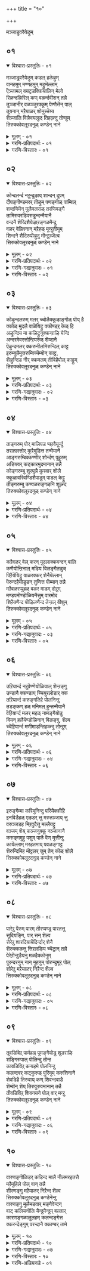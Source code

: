 +++
title = "१०"

+++

मञ्जाडुवरैयेऴुम्

## ०१

<details open><summary>विश्वास-प्रस्तुतिः - ०१</summary>

मञ्जाडुवरैयेऴुम् कडल् हळेऴुम्  
वानहमुम् मण्णहमुम् मट्रुमॆल्लाम्  
ऎञ्जामल् वयट्रडक्कियालिन् मेलो  
रिळन्दळिरिल् कण् वळर्न्दवीशन् तन्नै  
तुञ्जानीर् वळञ्जुरक्कूम् पॆण्णैत्तॆन् पाल्  
तूयनान् मऱैयाळर् शोमुच्चॆय्य  
शॆञ्जालि विळैवयलुळ् तिहऴ्न्दु तोण्ऱुम्  
तिरुक्कोवलूरदनुळ् कण्डेन् नाने
</details>

<details><summary>मूलम् - ०१</summary>

मञ्जाडुवरैयेऴुम् कडल् हळेऴुम्  
वानहमुम् मण्णहमुम् मट्रुमॆल्लाम्  
ऎञ्जामल् वयट्रडक्कियालिन् मेलो  
रिळन्दळिरिल् कण् वळर्न्दवीशन् तन्नै  
तुञ्जानीर् वळञ्जुरक्कूम् पॆण्णैत्तॆन् पाल्  
तूयनान् मऱैयाळर् शोमुच्चॆय्य  
शॆञ्जालि विळैवयलुळ् तिहऴ्न्दु तोण्ऱुम्  
तिरुक्कोवलूरदनुळ् कण्डेन् नाने
</details>

<details><summary>गरणि-प्रतिपदार्थः - ०१</summary>

मञ्जु=मोडगळु, आडु=सुळिदाडुवन्थ, वरै=पर्वतगळु, एऴुम्=एळन्नू कडल् हळ्=कडलुगळु, एऴुम्=एळन्नू, वान् उलहुम्=मेलण लोकगळॆल्लवन्नू, मण् उलहुम्=भूलोकवन्नू, मट्रुम् ऎल्लाम्=इतर उळिद ऎल्लवन्नू, ऎञ्जामल्=हाळागदन्तॆ, कॆट्टुहोगदन्तॆ, वयट्रु=हॊट्टॆयल्लि, अडक्कि=अडगिसिकॊण्डु, ओर्=साटियिल्लद, आलिन्=आलद, इळम्=ऎळॆय, तळिरिल् मेल्=चिगुरॆलॆय मेलॆ, कण् वळर्न्द=पवडिसिद\(निद्रिसिद\), ईशन् तन्नै=सर्वेश्वरन, तुञ्जा=ऎन्दिगू कॊरॆयागद, नीर्=नीरिन, वळम्=समृद्धियाद, शुरुक्कूम्-प्रवहिसुव, पॆण्णै=पॆण्णै नदिय,\(दक्षिण पिनाकिनि नदिय\) तॆन् पाल्=दक्षिणभागदल्लि, तूय=परिशुद्धराद, नाल् मऱै आळर्=नाल्कु वेदगळन्नू कलितवरु\(वैदिकरु\), शोमु शॆय्य=सोमयागादिगळन्नु माडलु, शॆम् शालि=कॆम्बत्तद, विळै=बॆळॆयुव, वयलुळ्=गद्दॆगळल्लि, तिहऴ्न्दु=प्रकाशिसि, तॊन्ऱुम्=काणुत्तिरुव, तिरुक्कोवलूर् अदनुळ्=तिरुक्कोवलूरिनल्लि, कण्डेन् नाने=नाने कण्डॆनु.
</details>

<details><summary>गरणि-विस्तारः - ०१</summary>

मोडगळु सुळिदाडुवन्थ पर्वतगळु एळन्नू, कडलुगळु एळन्नू, मेलण लोकगळॆल्लवन्नू, भूलोकवन्नू, उळिद ऎल्लवन्नू कॆट्टुहाळागदन्तॆ हॊट्टॆयल्लि अडगिसिकॊण्डु, साटियिल्लद आलद चिगुरॆलॆय मेलॆ पवडिसि निद्रिसिद सर्वेश्वरन, ऎन्दिगू कॊरॆयागद समृद्धियाद नीरिन प्रवाहवुळ्ळ पॆण्णै नदिय\(दक्षिण पिनाकिनि नदिय\)

तॆङ्कण भागदल्लि परिशुद्धवाद नाल्कु वेदगळन्नु कलितवरु सोमयागादिगळन्नु माडलु कॆम्बत्त बॆळॆयुव गद्दॆगळल्लि प्रकाशिसि काणुत्तिरुव तिरुक्कोवलूरिनल्लि नाने कण्डॆ.\(१\)

आऴ्वाररु हेळुत्तारॆ-तिरुक्कोवलूरु ऎम्बुदु दक्षिणभारतद प्रसिद्धवाद दिव्यक्षेत्र. इदु दक्षिण पिनाकिनि अथवा पॆण्णैनदिय तॆङ्कणदडदल्लि कॆम्बत्त हुलुसागि बॆळॆयुव विशालवाद गद्दॆगळ नडुवॆ बॆळगुत्तिदॆ. अल्लि, नाल्कु वेदगळन्नू साङ्गवागि कलित परिशुद्धस्वभावद वैदिकरु सोमयागादिगळन्नु मोकहितक्कागि नडसुत्तारॆ. नदियल्लि नीरु ऎन्दॆन्दिगू बत्तदॆ, कॊरॆयागदॆ, ऒन्दे समनागि, शुद्धवागि हरियुत्तिरुत्तदॆ.

ई तिरुक्कोवलूरु दिव्यक्षेत्रदल्लि भक्तरन्नु अनुग्रहिसुवुदक्कागि अर्चामूर्तियागिरुव सर्वेश्वरनु आपत्तिनल्लि ऒदगिबरुवन्थवनु, हिन्दॆ, महाप्रळय बन्दाग, अवनु एळुकुलपर्वतगळन्नू, एळु महासमुद्रगळन्नू, मेलण एळु लोकगळन्नू,भूलोकवन्नू, पाताळादि अधोलोकगळन्नू उळिद ऎल्लवन्नू ऒळगॊण्ड इडिय ब्रह्माण्डवन्ने तन्न हॊट्टॆयल्लि अडगिसिट्टुकॊण्डु, अवु यावुवू कॆडदन्तॆ,हाळागदन्तॆ नोडिकॊण्डवनु, अनन्तर अवने ऒन्दु अपूर्वविलक्षण शिशुवागि रूपगॊण्डु, साटियिल्लद आलद ऒन्दु चिगुरॆलॆय मेलॆ निर्लिप्तनागि पवडिसि बहुकाल निद्रिसिदवनु. इन्थ अद्भुतकारियूकरुणानिधियू आद ई सर्वेश्वरनन्नु इन्दु नन्न कण्णार इल्लि नाने कण्डुकॊण्डॆ\!
</details>

## ०२

<details open><summary>विश्वास-प्रस्तुतिः - ०२</summary>

कॊन्दलर्न्द नऱुन्दुऴाय् शान्दन् दूपम्  
दीपङ्गॊण्डमरर् तॊऴुम् पणङ्गॊळ् पाम्बिल्  
शन्दणिमॆन् मुलैमलराळ् तरणिमङ्गै  
तामिरुवरडिवरुडुन्दन्मैयानै  
वन्दनै शॆय्दिशैयेऴाऱङ्गळमैन्दु  
वळर् वेळ्विनान् मऱैहळ् मून्ऱुतीयुम्  
शिन्दनै शैदिरुपॊऴुदु मॊन्ऱुञ्जॆल्व  
त्तिरुकोवलूरदनुळ् कण्डेन् नाने
</details>

<details><summary>मूलम् - ०२</summary>

कॊन्दलर्न्द नऱुन्दुऴाय् शान्दन् दूपम्  
दीपङ्गॊण्डमरर् तॊऴुम् पणङ्गॊळ् पाम्बिल्  
शन्दणिमॆन् मुलैमलराळ् तरणिमङ्गै  
तामिरुवरडिवरुडुन्दन्मैयानै  
वन्दनै शॆय्दिशैयेऴाऱङ्गळमैन्दु  
वळर् वेळ्विनान् मऱैहळ् मून्ऱुतीयुम्  
शिन्दनै शैदिरुपॊऴुदु मॊन्ऱुञ्जॆल्व  
त्तिरुकोवलूरदनुळ् कण्डेन् नाने
</details>

<details><summary>गरणि-प्रतिपदार्थः - ०२</summary>

कॊन्दु=गॊञ्चलु गॊञ्चलागि, अलर्न्द=अरळिरुव, नऱु=सुवासनॆय, तुऴाय्=तुलसिय\(हारगळ\)न्नू, शान्दम्=गन्धवन्नू, दूपम्=धूपवन्नू, दीपम्=दीपवन्नू, कॊण्डु=तॆगॆदुकॊण्डु, अमरर्=देवतॆगळु, तॊऴुम्=पूजिसुव, पणम् कॊळ्=हॆडॆगळन्नुळ्ळ,

पाम्बिल्=शेषन मेलॆ=शन्दु=सुगन्धवन्नु, अणि=पूसिरुव, मॆल् मुलै=मृदुवाद मॊलॆगळुळ्ळ, मलराळ्=श्रीदेवियू, तरणिमङ्गै=भूदेवियू, ताम् इरुवर्=अवरिब्बरू, अडिवरुडुम्=पादसेवॆ माडुव, तन्मैयानै= हिरिमॆयुळ्ळ भगवन्तनन्नु वन्दनै शॆय्दु=नमस्करिसि, इशै एऴ्-सप्तस्वरगळिन्दलू, आऱु अङ्गम्=आरु वेदाङ्गगळिन्दलू, ऐन्दुवळर् वेळ्वि=पञ्चमहायज्ञगळिन्दलू, नान् मऱैहळ्=नाल्कु वेदगळिन्दलू, मून्ऱु तीयुम्=मूरु अग्निगळिन्दलू, इरुपोदुम्=ऎरडु वेळॆगळल्लियू, शिन्दनैशॆय्दु=चिन्तनॆ नडसुत्ता इरुव, ऒन्ऱुम्=साटियिल्लद, शॆल्वत्तु= भक्तर भाग्यवुळ्ळ, तिरुक्कोवलूर् अदनुळ्=तिरुक्कोवलूरु क्षेत्रदल्लि, कण्डेन् नाने=नाने कण्णार कण्डॆ.
</details>

<details><summary>गरणि-गद्यानुवादः - ०१</summary>

गॊञ्चलु गॊञ्चलागि अरळिरुव सुवासनॆय तुलसिय हारगळन्नू गन्धवन्नू धूपवन्नू दीपवन्नू तॆगॆदुकॊण्डु देवतॆगळु पूजिसुव हॆडॆगळुळ्ळ शेषन मेलॆ पवडिसि चन्दनवन्नु पूसिरुव मृदुवाद मॊलॆगळुळ्ळ श्रीदेवियू भूदेवियू इब्बरू पादसेवॆ माडुव हिरिमॆयुळ्ळ भगवन्तनन्नु नमस्करिसि, सप्तस्वरगळिन्दलू, आरु वेदाङ्गगळिन्दलू, पञ्चमहायज्ञगळिन्दलू, नाल्कु वेदगळिन्दलू, मूरु अग्निगळिन्दलू, ऎरडु वेळॆगळल्लियू चिन्तिसुत्ता इरुव साटियिल्लद भक्तर भाग्यवुळ्ळ तिरुक्कोवलूरिनल्लिनाने कण्णार कण्डॆ.\(२\)
</details>

<details><summary>गरणि-विस्तारः - ०२</summary>

आऴ्वाररु हेळुत्तारॆ- तिरुक्कोवलूरिनल्लि नॆलसिरुव सर्वेश्वरनु हॆडॆगळुळ्ळ शेषन मेलॆ पवडिसिद्दानॆ. श्रीदेवि भूदेविगळीर्वरू स्वामिय पादसेवॆयल्लि तॊडगिद्दारॆ. देवाधिदेवतॆगळुअल्लिगॆ बन्दु, परिमळवन्नु बीरुव गॊञ्चलुगॊञ्चलागि अरळिरुव तुलसिय हारगळिन्दलू, धूपदीप चन्दनादिगळिन्दलू पूजिसि, स्वामिगॆ नम्रतॆयिन्द तलॆबागि नमस्करिसुत्तारॆ. तिरुक्कोवलूरिनल्लि भगवन्तनन्नु भयभक्तियिन्द नमिसि पूजिसुव विष्ठराद वैदिकरिद्दारॆ. अवरु भगवन्तनिगागि इनिदागि सप्तस्वरगळ जोडणॆयिन्द कूडिद गान माडुत्तारॆ. आरु वेदाङ्गगळन्नु पट्ःइसुत्तारॆ. पञ्चमहायज्ञगळन्नु नडसुत्तारॆ. नाल्कु वेदगळिन्द स्तुतिसुत्तारॆ. त्रेताग्निगळिन्द पूजिसुत्तारॆ. हीगॆ, ऎरडु वेळॆगळल्लियू तप्पदॆ सर्वेश्वरनन्नु पूजिसुव भक्तर भाग्यवन्नुळ्ळद्दु ई तिरुक्कोवलूरु क्षेत्र. अपारमहिमनाद सर्वेश्वरनन्नु अल्लि नाने कण्णार कण्डॆ\!
</details>

## ०३

<details open><summary>विश्वास-प्रस्तुतिः - ०३</summary>

कॊऴुन्दलरुम् मलर् च्चोळैक्कूऴाङ्गॊळ् पॊय् है  
क्कोळ् मुदलै वाळॆयिट्रु क्कॊण्डऱ् कॆळ् हि  
अऴुन्दिय मा कळिट्रुनुक्कन्ऱाऴि येन्दि  
अन्दरमेवरत्तोन्ऱियरुळ् शॆय्दानै  
ऎऴुन्दमलर् क्करुनीलमिरुन्दिल् काट्ट  
इरुम्बुन्नैमुत्तरुम्बिच्चॆम्बॊन् काट्ट,  
शॆऴुन्दिड नीर् क्कमलम् तीविहैपोल् काट्टुम्  
तिरुक्कोवलूरदनुळ् कण्डेन् नाने
</details>

<details><summary>मूलम् - ०३</summary>

कॊऴुन्दलरुम् मलर् च्चोळैक्कूऴाङ्गॊळ् पॊय् है  
क्कोळ् मुदलै वाळॆयिट्रु क्कॊण्डऱ् कॆळ् हि  
अऴुन्दिय मा कळिट्रुनुक्कन्ऱाऴि येन्दि  
अन्दरमेवरत्तोन्ऱियरुळ् शॆय्दानै  
ऎऴुन्दमलर् क्करुनीलमिरुन्दिल् काट्ट  
इरुम्बुन्नैमुत्तरुम्बिच्चॆम्बॊन् काट्ट,  
शॆऴुन्दिड नीर् क्कमलम् तीविहैपोल् काट्टुम्  
तिरुक्कोवलूरदनुळ् कण्डेन् नाने
</details>

<details><summary>गरणि-प्रतिपदार्थः - ०३</summary>

कॊऴुन्दु=तळिरुगळिन्दलू, अलरुम् मलर्=अरळुव हूगळिन्दलू कूडिद, शोलै कुऴाम् कॊळ्=तोपुगळिन्द तुम्बिद, पॊय् है=सरोवरदल्लि, कोळ् मुदलै=क्रूरवाद मॊसळॆयु. वाळ् ऎयिऱु=कत्तियन्तॆ हरितवाद कोरॆहल्लुगळिन्द, कॊण्डर् कु=कालन्नु कच्चि हिडिदाग, ऎळ् हि=कृशवागि, अऴुन्दिय=दुःख\(सङ्कट\)पट्टु, मा कळिट्रुनुक्कू=दॊड्ड आनॆगॆ, अन्ऱु=अन्दु, आऴि एन्दि=चक्रायुधवन्नु धरिसि, अन्दरमेवर-आकाशवे इळिदु बरुवन्तॆ, तोन्ऱि=काणिसिकॊण्डु\(प्रत्यक्षवागि\) अरुळ् शॆय्दानै=कृपॆमाडिदवनन्नु, ऎऴुन्द=नीरिनिन्द मेलॆद्द, मलर् करुनीलम्=कन्नैदिलॆ हूवु, इरुन्दिल् काट्ट-इद्दलिनन्तॆ तोरुत्तिरलु, इरु पुन्नै=दॊड्डदॊड्ड हॊन्नॆमरगळु, मुत्तु=-मुत्तिन हागॆ, अरुम्बि=मॊग्गॊडॆदु, शॆम् पॊन् काट्ट=कॆम्पुचिन्नदन्तॆ तोरुत्तिरलु, शॆऴु=परिशुभ्रवाद, तडम् नीर्=तटाकद नीरिन मेलण, कमलम्=कॆन्दावरॆहूगळु, तीविहै=दीविगॆगळन्तॆ, काट्टुम्=तोरुत्तिरुव, तिरुक्कोवलूर् अदनुळ्=तिरुक्कोवलूरु क्षेत्रदल्लि, कण्डेन् नाने=नाने कण्णार कण्डॆ.
</details>

<details><summary>गरणि-गद्यानुवादः - ०२</summary>

तळिरुगळिन्दलू अरळुव हूगळिन्दलू कूडिद तोपुगळिन्द तुम्बिकॊण्ड सरोवरदल्लि क्रूरवाद मॊसळॆयु कत्तियन्तॆ हरितवाद कोरॆहल्लुगळिन्द कालन्नु कच्चिहिडिदाग, कृशवागि सङ्कटपट्ट दॊड्ड आनॆगॆ,अन्दु चक्रायुधवन्नु धरिसि, आकाशवे इळिदु बरुवन्तॆ काणिसिकॊण्डु कृपॆमाडिदवनन्नु, नीरिनिन्द मेलॆद्द कन्नैदिलॆ हू इद्दलिनन्तॆ तोरुव दॊड्डदॊड्ड हॊन्नॆमरगळु मुत्तिन हागॆ मॊग्गॊडॆदु कॆम्पुचिन्नदन्तॆ तोरुव, परिशुभ्रवाद तटाकद नीरिन मेलॆ कॆन्दावरॆहूगळु दीविगॆगळन्तॆ तोरुव तिरुक्कोवलूरिनल्लि नाने कण्डॆ.\(३\)
</details>

<details><summary>गरणि-विस्तारः - ०३</summary>

आऴ्वाररु हेळुत्तारॆ- तिरुक्कोवलूरिनल्लि नॆलसिरुव सर्वेश्वरनु परमकृपाळु. हिन्दॆ, ऒन्दु सल तळिरुगळिन्दलू अरळिद हूगळिन्दलू तुम्बिद तोपुगळिन्द सुत्तुवरिद तम्पाद सरोवरदल्लि, क्रूरवाद मॊसळॆय बायिगॆ सिक्किबिद्द आनॆयॊन्दु भगवन्तनन्नु दीनवागि प्रार्थिसलु आक्षणदल्ले स्वामियु चक्रधारियागि अल्लिगॆ धाविसि बन्दु, आ मॊसळॆय बायिन्द अदन्नु बिडिसलिल्लवे? हागॆये प्रकृतिरम्यवागिरुव तिरुक्कोवलूरिनल्लि भगवन्तनु भक्तरिगॆ कृपॆदोरुवुदरल्लि सन्देहवे इल्ल.
</details>

## ०४

<details open><summary>विश्वास-प्रस्तुतिः - ०४</summary>

ताङ्गरुम् पोर् मालिपड प्पऱवैयूर्न्दु  
तरातलत्तोर् कुऱैमुडित्त तन्मैयानै  
आङ्गरुम्बिक्कण्णीर् शोर्न्दण् पुहूरुम्  
अडियवर् कट्कारमुदमानान् तन्नै  
कोङ्गरुम्बु शुरपुन्नै कुरवार् शोलै  
क्कूऴावरिवण्डिशैपाडुम् पाडल् केट्टु  
तीङ्गरुम्बु कण्वळरुङ्गऴनि शूऴ्न्द  
तिरुक्कोवलूरदनुळ् कण्डेन् नाने
</details>

<details><summary>मूलम् - ०४</summary>

ताङ्गरुम् पोर् मालिपड प्पऱवैयूर्न्दु  
तरातलत्तोर् कुऱैमुडित्त तन्मैयानै  
आङ्गरुम्बिक्कण्णीर् शोर्न्दण् पुहूरुम्  
अडियवर् कट्कारमुदमानान् तन्नै  
कोङ्गरुम्बु शुरपुन्नै कुरवार् शोलै  
क्कूऴावरिवण्डिशैपाडुम् पाडल् केट्टु  
तीङ्गरुम्बु कण्वळरुङ्गऴनि शूऴ्न्द  
तिरुक्कोवलूरदनुळ् कण्डेन् नाने
</details>

<details><summary>गरणि-प्रतिपदार्थः - ०४</summary>

ताङ्ग=तडॆदु\(सहिसि\)कॊळ्ळलु, अरु=असाध्यवाद, पोर्=युद्धदल्लि, मालि=मालियॆम्ब रक्कसनु, पड-मडिदुबीळुवन्तॆ, पऱवै=गरुड पक्षियन्नु, ऊर्न्दु=एरि, तरातलत्तोर्=धरातलदवर, कुऱै मुडित्त=कॊरतॆगळन्नु नीगिसिद, तन्मैयानै=दिव्यस्वभावदवनन्नु, कण् नीर्=कण्णीरु, अरुम्बि=मुत्तिनन्तॆ शोर्न्दु=प्रवहिसि, अन्बु कूरुम्= भक्तियन्नु तोरिसुव\(तिळिसुव\), अडियवर् कट्कु=भक्तरिगॆ, आङ्गु=अल्लिये\(आगले\),आर् अमुदम्=श्रेष्ठवाद\(विशिष्टवाद\), अमृतवे, आनान् तन्नै=आदवनन्नु, कोङ्गु अरुम्बु=कोङ्गुमरद हूगळू, शुरुपुन्नै=सुरुहॊन्नॆय हूगळु, कुरवु=कुरवु हूगळू,आर्=तुम्बिरुव, शोलै=तोपुगळल्लि, कुऴा-ऒट्टुगूडि\(गुम्पुगुम्पागि\), वरि=सुन्दरवाद, वण्डु=दुम्बिगळु, इशैपाडुम्=मधुरगानमाडुव, पाडल् केट्टु=हाडुगळन्नु केळु, तीम्=मधुरवाद, करुम्बु=कब्बु, कण् वळरुम्=निद्रिसुव, कऴनि=गद्दॆगळिन्द, शूऴ्न्द-सुत्तुवरिद, तिरुक्कोवलूर् अदनुळ्=तिरुक्कोवलूरु क्षेत्रदल्लि, कण्डेन् नाने=नाने कण्णार कण्डॆ.
</details>

<details><summary>गरणि-विस्तारः - ०४</summary>

सहिसलसाध्यवाद युद्धदल्लि मालि ऎम्ब रक्कसनु मडिदुबीळुवन्तॆ गरुडपक्षियन्नु एरि भूलोकदवर कॊरतॆगळन्नु नीगिसिद दिव्यस्बभावदवनन्नु, कण्णीरु मुत्तिनन्तॆ हरिसुत्ता भक्तियन्नु तोर्पडिसुव भक्तरिगॆ अल्लिये आगले विशिष्टवाद अमृतवे आदवनन्नु, कोङ्गु

सुरहॊन्नॆ,कुरव हूगळिन्द तुम्बिद तोफुगळल्लि गुम्पुगुम्पागि मधुरगान माडुव सुन्दरवाद दुम्बिगळ हाडुगळन्नु केळिमधुरवाद कब्बु निद्रिसुव गद्दॆगळिन्द सुत्तुवरिद तिरुक्कोवलूरिनल्लि नाने कण्डॆ\! \(४\)

आऴ्वाररु हेळुत्तारॆ- तिरुक्कोवलूरिनल्लि नॆलसिरुव भगवन्तनु सर्वेश्वरनु, भक्तपराधीननु,भूलोकद जनर सङ्कटगळन्नु परिहरिसतक्कवनु. हिन्दॆ मालि, माल्यवान्,सुमालि ऎम्ब मूवरु कडुक्रूरिगळाद राक्षसर हिंसॆयन्नु भूलोकवासिगळिगॆ तप्पिसुवुदक्कागि स्वामिये स्वतः गरुडारूढनागि बन्दु,अवरन्नु तन्न चक्रयुधदिन्द तरिदुहाकिदनल्लवे? भक्तिवशरागि कण्णीरु सुरिसुत्ता तम्म अतिशयवाद भक्तियन्नु भक्तरु स्वामियल्लि व्यक्तपडिसिदरॆन्दरॆ, अल्लिये आ क्षणदल्लिये स्वामियु मैदोरि अवरिगॆ आनन्दामृतवन्नु उणिसुववनल्लवे? सुलभसाध्यनू, भक्तवशनू आद आ स्वामियन्नु नानु तिरुक्कोवलूरिनल्लिये कण्डुकॊण्डॆ.
</details>

## ०५

<details open><summary>विश्वास-प्रस्तुतिः - ०५</summary>

कऱैवळर् वेल् करन् मुदलाक्कवन्दन् वालि  
कणैयोन्ऱिनाल् मडिय विलङ्गैतन्नुळ्  
पिऱैयॆयिट्रु वाळरक्कर् शेनैयॆल्लाम्  
पॆरुन्दहैयोडुडन् तुणित्त पॊम्मान् तन्नै  
मऱैवळरप्पुहळ् वळर माडम् दोऱुम्  
मण्डपमॊण्डॊळियनैत्तुम् वारमोद  
शिऱैयणैन्द पॊऴिलणैन्द तॆन्ऱल् वीशुम्  
तिरुक्कोवलूरदनुळ् कण्डेन् नाने
</details>

<details><summary>मूलम् - ०५</summary>

कऱैवळर् वेल् करन् मुदलाक्कवन्दन् वालि  
कणैयोन्ऱिनाल् मडिय विलङ्गैतन्नुळ्  
पिऱैयॆयिट्रु वाळरक्कर् शेनैयॆल्लाम्  
पॆरुन्दहैयोडुडन् तुणित्त पॊम्मान् तन्नै  
मऱैवळरप्पुहळ् वळर माडम् दोऱुम्  
मण्डपमॊण्डॊळियनैत्तुम् वारमोद  
शिऱैयणैन्द पॊऴिलणैन्द तॆन्ऱल् वीशुम्  
तिरुक्कोवलूरदनुळ् कण्डेन् नाने
</details>

<details><summary>गरणि-प्रतिपदार्थः - ०५</summary>

कऱैवळर्=\(हिन्दॆय\)कलॆयन्नु हॆच्चिसुव, वेल्=वेलायुधद सेनॆयुळ्ळ, करन् मुदला=खरने मॊदलादवरन्नू, कवन्दन्=कबन्धनन्नू, वालि=वालियन्नू, कणै=बाण, ऒन्ऱिनाल्=ऒन्दरिन्दले, मडिय=सायुवन्तॆयू, इलङ्गैतन्नुळ्=लङ्कॆयल्लि, पिऱै ऎयिऱु=बालचन्द्रनन्तॆ मॊनचाद हल्लुगळ, वाळ् अरक्कर्=खड्गधारिगळाद राक्षसर, शेनैयॆल्लाम्-एनॆयन्नॆल्ला, पॆरुन्दहैयोडु=अवर हिरिय ऒडॆयनॊडनॆ, उडन्=आगले,बेग, तुणित्त=नाशगॊळिसिद, पॊम्मान् तन्नै=सर्वेश्वरनन्नु, मऱै वळर=वेदघोषवु वृद्धियागुत्तिरुव\(बॆळॆयुत्तिरुव\), पुहळ् वळर=कीर्तियु हॆच्चुत्तिरुव, माडम् तोऱुम्=महडिमनॆगळु, मण्डपम्=मण्टपगळु, ऒण् तॊळि=सुन्दरवाद बीदिगळु, अनैत्तुम्=ऎल्लवू

वारम् ओद=कीर्तनगळन्नु हाडुव, शिऱै=सरोवरगळिन्द, अणैन्द-कूडिद, पॊऴिल्=तोपुगळिन्द, अणैन्द=कूडिद, तॆन्ऱल्=तॆङ्कणगाळि, वीशुम्-बीसुव, तिरुक्कोवलूर् अदनुळ्=तिरुक्कोवलूरु क्षेत्रदल्लि, कण्डेन् नाने=नाने कण्णार कण्डॆ.
</details>

<details><summary>गरणि-गद्यानुवादः - ०३</summary>

\(हिन्दॆय\)कलॆयन्नु हॆच्चिसुव वेलायुधद सेनॆयुळ्ळ खरने मॊदलादवरन्नू, कबन्धनन्नू,वालियन्नू, बाणवॊन्दरिन्दले सायुवन्तॆयू लङ्कॆयल्लि बालचन्द्रनन्तॆ मॊनचाद हल्लुगळ खड्गधरैगळाद राक्षसर सेनॆयन्नॆल्ला अवर हिरिय ऒडॆयनॊडनॆ आगले नाशगॊळिसिद सर्वेश्वरनन्नु वेदघोषवु वृद्धियागुत्तिरुव, कीर्तियु हॆच्चुत्तिरुव महडिमनॆगळु, मण्टपगळु, सुन्दरवाद बीदिगळु, ऎल्लवू कीर्तनॆगळन्नु हाडुव मत्तु सरोवरगळिन्द कूडिद तोपुगळिन्द कूडिद तॆङ्कणगाळि बीसुव तिरुक्कोवलूरिनल्लि नाने कण्डॆ.\(५\)
</details>

<details><summary>गरणि-विस्तारः - ०५</summary>

तिरुक्कोवलूरिनल्लि नॆलसिरुव स्वामिय हिरिमॆ ऎन्थाद्दु? हिन्दॆ, श्रीरामावतारियागि सर्वेश्वरनु तन्न कोदण्डवॊन्दर सहायदिन्दले, खरनन्नू, कबन्धनन्नू,वालियन्नू अवरॆल्लर दुष्टसेनाबलवन्नू नाशगॊळिसिदनु. अल्लदॆ, लङ्कॆगॆ होगि अल्लिद्द क्रूरराक्षस गुणगळन्नू अवर ऒडॆयनाद रावणनन्नू सदॆबडिदु देशक्कॆ सुखसन्तोषगळन्नु ऒदगिसिदनु, दुष्टनिग्रह मत्तु शिष्टरक्षणॆयन्नु माडिद हिरिमॆयुळ्ळवनु भगवन्त.

तिरुक्कोवलूरू सह हिरिमॆयुळ्ळद्दु. अल्लि ऎल्लिनोडिदरू वेदघोष तुम्बिरुत्तदॆ. भक्तर कीर्तियिन्द तुम्भिरुत्तदॆ. सम्पत्तु समृद्धवागिदॆ. महडिमनॆगळिन्दलू, मण्टपगळिन्दलू, सॊगसागि अलङ्करिसिद बीदिगळिन्दलू भगवन्तनिगॆ सम्बन्धिसिद कीर्तनॆ,भजनॆ,मॊदलादवुगळिन्दलू शोभिसुत्तदॆ. उत्तमवाद परिशुद्धवाद नीरिरुव सरोवरगळिन्दलू तोपुगळिन्दलू, सुत्तुवरिदु तॆङ्कणगाळि अल्लि मन्दमन्दवागि मधुरवागि बीसुत्तिरुत्तदॆ. इन्थ सन्निवेशदल्लि अल्लदॆ सर्वेश्वरनन्नु इन्नॆल्लि आराधिसलु हितविद्दीतु?
</details>

## ०६

<details open><summary>विश्वास-प्रस्तुतिः - ०६</summary>

उऱियार्न्द नऱुवॆण्णॆयॊळियाल् शॆन्ऱङ्गु  
उण्डानै क्कण्डाय् च्चियुरलोडार् क्क  
तऱियार्न्द करुङ्गळिऱे पोलनिन्ऱु  
तडङ्कण् हळ् मनिमल् हुन्तन्मैयानै  
वॆऱियार्न्द मलर् महळ् नामङ्गैयोडु  
वियन् हलैयॆण्डोळिनान् विळङ्गु, शॆल्व  
च्चॆऱियार्न्द मणीमाडन्तिहळ्न्दु तोन्ऱुम्  
तिरुक्कोवलूरदनुळ् कण्डेन् नाने
</details>

<details><summary>मूलम् - ०६</summary>

उऱियार्न्द नऱुवॆण्णॆयॊळियाल् शॆन्ऱङ्गु  
उण्डानै क्कण्डाय् च्चियुरलोडार् क्क  
तऱियार्न्द करुङ्गळिऱे पोलनिन्ऱु  
तडङ्कण् हळ् मनिमल् हुन्तन्मैयानै  
वॆऱियार्न्द मलर् महळ् नामङ्गैयोडु  
वियन् हलैयॆण्डोळिनान् विळङ्गु, शॆल्व  
च्चॆऱियार्न्द मणीमाडन्तिहळ्न्दु तोन्ऱुम्  
तिरुक्कोवलूरदनुळ् कण्डेन् नाने
</details>

<details><summary>गरणि-प्रतिपदार्थः - ०६</summary>

उऱि आर्न्द=नॆलुविनल्लि शेखरिसिट्ट, नऱु=परिमळदिन्द कूडिद, वॆण्णॆय्=बॆण्णॆयन्नु, ऒळियाल्=बॆळकिनल्लि\(प्रकाशदल्लि\), शॆन्ऱु=नडॆदु होगि, अङ्गु=अल्लि, उण्डानै=उण्डवनन्नु, कण्डु=नोडि, आय् च्चि=गॊल्लतियाद यशोदॆयु, उरलोडु=ऒरळिनॊडनॆ, आर् क्क=कट्टिहाकलु, तऱि=कम्बदॊडनॆ, आर्न्द-बिगियल्पट्ट, करुकळिऱु पोल-करिय आनॆयन्तॆ, निन्ऱु-निन्तु,तड=विशालवाद, कण् हळ्-कण्णुगळल्लि, पनि मल् हुम्=नीरु तुम्बिकॊण्डिरुव, तन्मैयानै=स्वभावदवनन्नु, वॆऱि=परिमळवु, आर्न्द=तुम्बिकॊण्डिरुव, मलर्-तावरॆ हूविन, महळ्= मगळाद श्रीदेवियॊडनॆयू, ना मङ्गैयोडु=सरस्वती देवियॊडनॆयू, वियन्=अतिविशिष्टवाद\(अपरूपवाद\) कलै=प्रकाश\(तेजस्सिनिन्द\)दिन्दलू, ऎण् तोळिनाल्=ऎण्टुतोळुगळिन्द, विळङ्गु=बॆळगुव, शॆल्वम्=सम्पत्तिनिन्दलू, शॆऱि=ऒत्तागि, आर्न्द=तुम्बिकॊण्डिरुव, मणिमाडम्=रत्नखचितवाद महडिमनॆगळु, तिहऴ्न्दु तोन्ऱुम्=बॆळगुत्ता, तोरुव तिरुक्कोवलूर् अदनुळ्=तिरुक्कोवलूरु क्षेत्रदल्लि, कण्डेन् नाने=नाने कण्णार कण्डॆ.
</details>

<details><summary>गरणि-गद्यानुवादः - ०४</summary>

नॆलुविनल्लि शेखरिसिट्ट सुवासनॆय बॆण्णॆयन्नु बॆळकिनल्लि नडॆदु होगि,अल्लि अदन्नुण्डवनन्नु कण्डु गॊल्लतियाद यशोदॆयु ऒरळिगॆ कट्टिहाकलु, कम्बक्कॆ बिगियल्पट्ट करिय आनॆयन्तॆ निन्तु, विशालवाद कण्णुगळल्लि नीरु तुम्बिकॊण्डिरुव स्वभावदवनन्नु, परिमळभरितवाद तावरॆहूविन मगळाद श्रीदेवियॊडनॆयू, सरस्वतीदेवियॊडनॆयू अतिविशिष्टवाद\(अपरूपवाद\) तेजस्सिनिन्दलू\) ऎण्टु तोळुगळिन्दलू बॆळगुव सम्पत्तिनिन्दलू, दट्टवागि कूडिकॊण्डिरुव रत्नखचितवाद महडिमनॆगळु बॆळगुत्ता तोरुव तिरुक्कोवलूरिनल्लि नाने कण्डॆ.\(६\)
</details>

<details><summary>गरणि-विस्तारः - ०६</summary>

तिरुक्कोवलूरिनल्लि नॆलसिरुव सर्वेश्वरन् हिन्दॆ, बालकृष्णनागि अवतरिसिद्दु. नन्दगोकुलदल्लि बालकृष्णनु मनॆयल्लि नॆलुविनल्लि भद्रवागि शेखरिसिट्टिद्द बॆण्णॆयन्नु अदर बॆळकिनल्लिये कण्डुकॊण्डु अदन्नु अल्लिये तिन्नुत्तिद्दद्दन्नु यशोदॆ कण्डळु. अवळिगॆ कोपबन्तु. अवनन्नु अवन दुष्टतनक्कॆ शिक्षॆ माडुवुदक्कागि ऒरळिगॆ कट्टिहाकिदळु. बलवाद कम्बक्कॆ सरपणियिन्द बिगिद सलगनन्तॆ, अवनु आग कण्डनु. अवन विशालवाद कण्णुगळल्लि नीरुतुम्बिकॊण्डित्तु. अळुववन हागॆ मुखमाडिकॊण्डिद्दनु. अवनु निजवागि अत्तने? अवनु मायावि ऎम्बुदु तिळियदे?

आ सर्वेश्वरनु नॆलसिरुव तिरुक्कोवलूरु ऎल्ल बगॆयल्लियू सम्पद्भरितवादद्दु. अल्लि दट्टवागि नॆलॆनिन्तिरुव रत्नखचितवाद महडिमनॆगळिवॆ. ऐश्वर्यवू ज्ञानवू बलवू ऎल्लॆल्लियू तुम्बि हरडिदॆ. मिगिलागि, सर्वेश्वरने अल्लि नॆलसि, भक्तरन्नु अनुग्रहिसुत्तानॆ.
</details>

## ०७

<details open><summary>विश्वास-प्रस्तुतिः - ०७</summary>

इरुङ्गैम्मा करिमुनिन्दु परियैक्कीऱि  
इनविडैहळ् एऴडर् त्तु मरुतञ्जाय् त्तु  
वरुञ्जडह मिऱवुदैत्तु मल्लैयट्टु  
वञ्जम् शॆय् कञ्जनुक्कू नञ्जानानै  
करुङ्गमुहु पशुम् पाळै वॆण् मुत्तीन्ऱु  
कायॆल्लाम् मरहतमाय् पवळङ्गाट्ट  
शॆरुन्दिमिह मॊट्टलर् त्तुम् तेन् कॊळ् शोलै  
त्तिरुक्कोवलूरदनुळ् कण्डेन् नाने
</details>

<details><summary>मूलम् - ०७</summary>

इरुङ्गैम्मा करिमुनिन्दु परियैक्कीऱि  
इनविडैहळ् एऴडर् त्तु मरुतञ्जाय् त्तु  
वरुञ्जडह मिऱवुदैत्तु मल्लैयट्टु  
वञ्जम् शॆय् कञ्जनुक्कू नञ्जानानै  
करुङ्गमुहु पशुम् पाळै वॆण् मुत्तीन्ऱु  
कायॆल्लाम् मरहतमाय् पवळङ्गाट्ट  
शॆरुन्दिमिह मॊट्टलर् त्तुम् तेन् कॊळ् शोलै  
त्तिरुक्कोवलूरदनुळ् कण्डेन् नाने
</details>

<details><summary>गरणि-प्रतिपदार्थः - ०७</summary>

इरु कै=उद्दनाद सॊण्डलिन, मा=बलिष्ठवाद, करि=आनॆयन्नु, मुनिन्दु=कोपदिन्द मुगिसि, परियै=कुदुरॆयन्नु, कीऱि=सीळिनाशपडिसि, इनम्-गुम्पाद, विडैहळ् एऴ्-एळु वृषभगळन्नु,अडर् त्तु=अडगिसिट्टु, मरुतम्=ऎरडु मत्तीमरगळन्नु, शाय् त्तु=मुरिदु सायिसि, वरुम्=मेलॆनुग्गिबरुव, शहटम्=शकटवन्नु, इऱ=सायुवन्तॆ, उदैत्तु=ऒदॆदु, मल्लै=मल्लरन्नु, अट्टु=सदॆबडिदु, वञ्जम् शॆय्=वञ्चनॆ माडुव, कञ्जनुक्कू=कंसनिगॆ, नञ्जु=विषस्वरूप, आनानै=आदवनन्नु, करुकमुहु=कप्पनॆय अडकॆमरगळ, पशु पाळै=हळदिय हॊम्बाळॆय, वॆण्=बिळिय, मुत्तु=मुत्तुगळ,ईन्ऱु=पडॆयुव, काय् ऎल्लाम्=कायिगळॆल्लवू, मरहतम् आय्=मरकतवागि, पवळम् काट्ट=\(ऒळगॆ\) हवळगळन्नु तोरिसुव, शॆरुन्दि=सुरहॊन्नॆयु, मिह=बहळ हॆच्चागि, मॊट्टु=मॊग्गुगळन्नु, अलर् त्तुम्=अरळिसुव, तेन् कॊळ्=जेनुतुम्बिरुव, शोलै=तोपुगळन्नुळ्ळ, तिरुक्कोवलूर् अदनुळ्=तिरुक्कोवलूरु क्षेत्रदल्लि, कण्डेन् नाने=नाने कण्णार कण्डॆ.
</details>

<details><summary>गरणि-विस्तारः - ०७</summary>

उद्दवाद सॊण्डिलिन बलिष्ठवाद आनॆयन्नु मुनिदुकॊन्दु, कुदुरॆयन्नु सीळिनाशपडिसि, ऒट्टुगूडिद एळुवृषभगळन्नु अडगिसिट्टु

ऎरडु मत्तीमरगळन्नु मुरिदु सायिसि, मेलॆ नुग्गि बरुव शकटवु सायुवन्तॆ ऒदॆदु, मल्लरन्नु सदॆबडिदु, वञ्चकनाद कंसनिगॆ विषस्वरूपनादवनन्नु, कप्पगिरुव अडकॆमरगळ हळदिय हॊम्बाळॆयल्लि बिळिय मुत्तुगळु ईनुव कायिगळॆल्लवू मरकतदन्तॆयू अवुगळ ऒळगडॆ इरुवुदॆल्लवू हवळवागियू तोरुव मत्तु सुरहॊन्नॆय बहळ हॆच्चाद मॊग्गुगळॆल्लवू अरळि जेनन्नु तुम्बिरुव तोपुगळिन्द कूडिद तिरुक्कोवलूरिनल्लि नाने कण्डॆ.\(७\)

तिरुक्कोवलूरिनल्लि नॆलसिरुव सर्वेश्वरनु परमसमर्थनु. हिन्दॆ, अवनु श्रीकृष्णनागि अवतरिसिदाग, अवनु ऎळॆयमगुवागिद्दागिनिन्दलू नाना बगॆय अद्भुतसाहसगळन्नु नडसि, समर्थनॆनिसिकॊण्डवनु\! तन्न मेलॆ नुग्गिबन्द कुवलयापीडवॆम्ब मद्दानॆयन्नू बहळसुलभवाहॊ कॊन्दुहाकिदनु. हागॆये, कुदुरॆय रूपवन्नुतळॆदु अवनन्नु कॊल्ललु बन्द केशियॆम्ब राक्षसनन्नु सीळिकॊन्दु हाकिदनु. ऎरडु मत्तीमरगळ स्वरूपदल्लि बॆळॆयुत्तिद्द रक्कसरन्नु, आ मरगळ नडुवॆ इरुव स्थळदल्लि नुसुळि होगुव यत्नमाडि, आ ऎरडु मरगळनु मुरिदु उरुडिसिदनु. बण्डिय रूपदल्लि अवन मेलॆ हरिदु अवनन्नु कॊल्ललुबन्द शकटासुरनन्नु तन्न पुट्ट कालिनिन्दले आटवाडुवन्तॆ ऒदॆदु मुरिदु कॆडविदनु. अवन मेलॆ काळगक्कॆन्दु बन्द नुरित मल्लरन्नु, निरायासवागि बडिदुहाकिदनु. वञ्चकनाद कंसनन्नु कॊन्दु हाकिदनु. हीगॆ, दुष्टनिग्रह समर्थनु आ स्वामि\!

तिरुक्कोवलूरिनल्लि ऎल्लि नोडिदरू अडकॆय तोटगळु, सुरहॊन्नॆ तोपुगळु, कप्पगिरुव अडकॆय मरगळल्लि हळदिय हॊम्बाळॆगळु हॊळॆयुत्तवॆ. आ हॊम्बाळॆगळल्लि बिळिय मुत्तुगळ् पोणिसिदन्तॆ इरुव मॊग्गुगळॆल्लवू हसुराद कायिगळागुत्तवॆ. अवु “मरकतमणि”गळन्तॆयू, अवुगळ ऒळगडॆ इरुव अडकॆय गोटु उत्तमवाद हवळदन्तॆयू शोभिसुत्तवॆ. सुरहॊन्नॆ मरगळल्लि मॊग्गुगळु जिगियुत्तवॆ. अवुगळॆल्ल बिरिदु हूवागि, जेनुतुम्बि सुरिसुत्तवॆ.अल्लिये, आ सुन्दर प्रकृतिय नडुवॆये सर्वेश्वरनु ईग, भक्तरन्नु अनुग्रहिसुवुदक्कागि नॆलसिद्दानॆ.
</details>

## ०८

<details open><summary>विश्वास-प्रस्तुतिः - ०८</summary>

पारेऱु पॆरुम् पारम् तीरप्पण्डु पारतत्तु  
त्तूदियङ्गि, पार् त्तन् शॆल्व  
त्तेरेऱु शारदियायॆदिर्न्दार् शेनै  
शॆरुक्कळत्तु त्तिऱलऴिय च्चॆट्रान् तन्नै  
पेरेऱॊन्ऱुडैयनु मळहैक्कोनुम्  
पुरन्दरनुम् नान् मुहनुम् पॊरुन्दुमूर् पोल्  
शोरेऱु मऱैयाळर् निऱैन्द शॆल्व  
त्तिरुक्कोवलूरदनुळ् कण्डेन् नाने
</details>

<details><summary>मूलम् - ०८</summary>

पारेऱु पॆरुम् पारम् तीरप्पण्डु पारतत्तु  
त्तूदियङ्गि, पार् त्तन् शॆल्व  
त्तेरेऱु शारदियायॆदिर्न्दार् शेनै  
शॆरुक्कळत्तु त्तिऱलऴिय च्चॆट्रान् तन्नै  
पेरेऱॊन्ऱुडैयनु मळहैक्कोनुम्  
पुरन्दरनुम् नान् मुहनुम् पॊरुन्दुमूर् पोल्  
शोरेऱु मऱैयाळर् निऱैन्द शॆल्व  
त्तिरुक्कोवलूरदनुळ् कण्डेन् नाने
</details>

<details><summary>गरणि-प्रतिपदार्थः - ०८</summary>

पार्=भूमियल्लि, एऱु=बॆळॆयुत्तिरुव, पॆरु पारम्=दॊड्डभारवु, तीर=तॊलगुवन्तॆ, पण्डु=हिन्दॆ ऒन्दु कालदल्लि, पारदत्तु=भारतयुद्धद, तूदु इयङ्गि=सन्धिदूतनागि\(दौत्यवन्नु नडसि\), पार् त्तन्=पार्थन, शॆल्वम् तेर् एऱु=सुन्दरवाद रथवन्नु नडसुव, शारदि आय्=सारथियागि, ऎदिर्न्दार्=शत्रुगळ, सेनै=सेनॆगळुळ्ळ, शॆरुकळत्तु=युद्धभूमियल्लि, तिऱल् अऴिय=सामर्थ्यवॆल्ल अळियुवन्तॆ माडि, शॆट्रान् तन्नै=नाशगॊळिसिदवनन्नु, पोर् एऱु ऒन्ऱु उडैयानुम्=होराडुवन्थ ऒन्दु वृषभवन्नुळ्ळवनू, अळहै कोनुम्= अलकापुरिय राजनू, पुरन्दरनुम्=देवेन्द्रनू, नान् मुहनुम्=नाल्मुखनू, पॊरुन्दुम्=\(आश्रयिसि\)हॊन्दिकॊळ्ळुव, ऊर् पोल्=ऊरिन हागॆ, शीर् एऱु=\(हिरिमॆय\)सम्पत्तु तुम्बिरुव, मऱैयवर्=वैदिकरु, निऱैन्द=तुम्बिरुव, शॆल्वत्तु=सम्पत्तिन, तिरुक्कोवलूर् अदनुळ्=तिरुक्कोवलूरु क्षेत्रदल्लि, कण्डेन् नाने=नाने कण्णार कण्डॆ.
</details>

<details><summary>गरणि-गद्यानुवादः - ०५</summary>

भूमियल्लि हॆच्चुत्तिरुव महाभारवु तॊलगुवन्तॆ, हिन्दॆ ऒन्दु कालदल्लि, भारतयुद्धद सन्धि दौत्यनडसि, पार्थनसुन्दरवाद रथवन्नु नडसुव सारथियागि, शत्रुगळ सेनॆगळुळ्ळ युद्ध भूमियल्लि अवर सामर्थ्यवॆल्ल उडुगुवन्तॆ माडि अवरन्नु नाशगॊळिसिदवनन्नु, होराडुवन्थ वृषभवन्नुळ्ळवनू, अलकापुरिय राजनू, देवेन्द्रनू, नाल्मुखनू आश्रयिसुव ऊरिन हागॆ हिरिमॆय वैदिकरु नॆलसिरुव सम्पत्तन्नुळ्ळ तिरुक्कोवलूरिनल्लि नाने कण्डॆ.\(८\)
</details>

<details><summary>गरणि-विस्तारः - ०८</summary>

सर्वेश्वरन मूरु महत्कार्यगळल्लि ऒन्दाद अपरिमितवाद भूभारवन्नु इळिसुवुदक्कागि, महाभारत युद्धक्कॆ मुञ्चितवागि, कौरव पाण्डवर नडुवॆ सन्धितरुवुदक्कॆन्दु शान्तिदूतनागि कॆलसवन्नु नडसिदनु. सन्धिकार्यवु विफलगॊळ्ळलु, पाण्डवर कडॆय पार्थनिगॆ सारथियागि, युद्धभूमियल्लि ऎदुराळिगळ बलवॆल्ल उडुगुवन्तॆ माडि, अवरिगॆ जयगॊळिसिकॊट्टनु.

सर्वेश्वरनन्नु आश्रयिसि पूजिसलु वृषभवाहननाद शिवनू चतुर्मुख ब्रह्मनू, देवेन्द्रनू, कुबेरनू इतर अष्टदिक्पालकरू परमपददल्लि नॆरॆयुव हागॆये, तिरुक्कोवलूरिनल्लि देवतॆगळष्टे हिरिमॆयन्नुळ्ळ वेदवित्तुगळु आश्रयिसि भजिसलु सुलभनागि अल्लि नॆलसिद्दानॆ.
</details>

## ०९

<details open><summary>विश्वास-प्रस्तुतिः - ०९</summary>

तूवडिविऱ् पार्महळ् पूमङ्गैयोडु शुडराऴि  
शङ्गिरुपाल् पॊलिन्दु तोन्ऱ  
कावडिविऱ् कऱ्पहमे पोलनिन्ऱु  
कलन्दवर् कट्कुरुळ् पुरियुम् करुत्तिनानै  
शेवडिहै तिरुवाय् कण् शिवन्दवाडै  
शॆम्बॊन् शॆय् तिरुवुरुवमानान् तन्नै  
तीवडिविऱ् शिवनयने पोल् वार् मन्ऱु  
तिरुक्कोवलूरदनुळ् कण्डेन् नाने
</details>

<details><summary>मूलम् - ०९</summary>

तूवडिविऱ् पार्महळ् पूमङ्गैयोडु शुडराऴि  
शङ्गिरुपाल् पॊलिन्दु तोन्ऱ  
कावडिविऱ् कऱ्पहमे पोलनिन्ऱु  
कलन्दवर् कट्कुरुळ् पुरियुम् करुत्तिनानै  
शेवडिहै तिरुवाय् कण् शिवन्दवाडै  
शॆम्बॊन् शॆय् तिरुवुरुवमानान् तन्नै  
तीवडिविऱ् शिवनयने पोल् वार् मन्ऱु  
तिरुक्कोवलूरदनुळ् कण्डेन् नाने
</details>

<details><summary>गरणि-प्रतिपदार्थः - ०९</summary>

तू=परिशुद्धवाद, वडिविल्=स्वरूपदिन्द, पार्महळ्=भूदेवियन्नू, पूमङ्गैयोडु=श्रीदेवियन्नू, शुडर् आऴि=प्रकाशिसुव\(तीक्ष्णवाद\) चक्रायुधवन्नू, शङ्गु=शङ्खवन्नू, इरुपाल्=ऎरडु पक्कगळल्लू हॊन्दि, पॊलिन्दु=प्रकाशिसुत्ता, निन्ऱ=इरुव, का=तोपुगळ, वडिविल्=रूपदल्लि, कऱ्पहमे पोल=कल्पवृक्षवे ऎम्बन्तॆ, निन्ऱु=नॆलसि, कलन्दवर् कट्कु=नॆरॆदवरिगॆ, अरुळ् पुरियुम्=कृपॆदोरुव, करुत्तिनानै=स्वभावदवनन्नु, शे अडि कै=कॆम्पाद पादगळु कैगळु, तिरुवाय् कण्-श्रेष्ठवाद बायि, कण्णुगळु, उळ्ळ शिवन्द आडै=कॆम्पु पीताम्बरवन्नु धरिसिद, शॆम् पॊन् शॆय्=कॆम्पु चिन्नदिन्दाद, तिरु उरुवुम्=पवित्रवाद रूपदवनु, आनान् तन्नै=आदवनन्नु, ती वडिविल्=अग्निस्वरूपनाद\(ज्योतिस्वरूपनाद\), शिवन् अयने पोल्वार्=शिवनन्नू, अजनन्नू होलुवन्थ, मन्नु=शाश्वतवाद, तिरुक्कोवलूर् अदनुळ्=तिरुक्कोवलूरु क्षेत्रदल्लि, कण्डेन् नाने=नाने कण्णार कण्डॆ.
</details>

<details><summary>गरणि-गद्यानुवादः - ०६</summary>

परिशुद्धवाद रूपद भूदेवियन्नू श्रीदेवियन्नू तीक्ष्णवाद बॆळगुव चक्रायुधवन्नू शङ्खवन्नू ऎरडु पक्कगळल्लू कूडि, प्रकाशिसुत्ता नॆलसिरुव तोपुगळ रूपदल्लि कल्पवृक्षवे ऎम्बन्तॆ नसॊ, नॆरॆदवरिगॆ कृपॆदोरुव स्वभावदवनन्नु कॆम्पाद पादगळु कैगळु श्रेष्ठवाद बायिकण्णुगळु, कॆम्पु पीताम्बर, कॆम्फु चिन्नदन्थ पवित्रवाद रूपवुळ्ळवनन्नु, ज्योतिस्वरूपद शिवनन्नू ब्रह्मनन्नू होलुवन्थवनन्नु शाश्वतवाद तिरुक्कोवलूरिनल्लि नाने कण्डॆ.\(९\)
</details>

<details><summary>गरणि-विस्तारः - ०९</summary>

ई पाशुरदल्लि आऴ्वाररु सर्वेश्वरन दिव्यस्वरूप स्वभावगळन्नु हेळुत्तारॆ-

भगवन्त अद्भुतसुन्दर. अवन कैगळू तिरुवडिगळू कॆम्पगॆ कोमलवागिवॆ. अवन बायि परिशुद्धवादद्दु. अवन कण्णुगळु विशालवागि सॊबगिनिन्द कूडिदवु. अवनुट्ट पीताम्बर कॆम्पुबण्णद्दु. अवन देहकान्तियो-अदु कॆम्पुचिन्नदन्तॆ मॆरॆगुळ्ळद्दु. अवन ऒन्दु कैयल्लि तेजोमयवाद तीक्ष्णवाद चक्रायुधविदॆ. अवन इन्नॊन्दु कैयल्लि धवळशङ्खविदॆ. परिशुद्धस्वरूपळाद भूदेवियू कमलोद्भवॆयाद श्रीदेवियू अवन ऎरडु पक्कगळल्लि आश्रयपडॆदिद्दारॆ. निगिनिगिसुव ज्योतिस्वरूपनाद शिवनन्नू ब्रह्मनन्नू अवनु होलुत्तानॆ. इन्थ दिव्यसॊबगिन स्वरूपद सर्वेश्वरनु धरॆगिळिदु बन्दिरुव कल्पवृक्षवे ऎम्बन्तॆ शोभिसुत्तानॆ. कल्पवृक्षदडियल्लि निन्तु बेडिद्दन्नु अदु नीडुव हागॆये शाश्वतवागि नॆलसिरुव भगवन्तन सम्मुखदल्लि नॆरॆद भक्तसमूहक्कॆ अवरवर कोरिकॆगळन्नु अनुग्रहिसुव परम कृपाळु अवनु. अवनन्नु नानु तिरुक्कोवलूरिनल्ले कण्डॆ.
</details>

## १०

<details open><summary>विश्वास-प्रस्तुतिः - १०</summary>

वारणङ्गॊळिडर् कडिन्द मालै नीलमरहतत्तै  
मऱैमुहिले पोल् वान् तन्नै  
शीरणङ्गु मऱैयाळर् निऱैन्द शॆल्व  
त्तिरुक्कोवलूरदनुळ् कण्डेनॆन्ऱु  
वारणङ्गु मुलैमडवार् मङ्गैवेन्दन्  
वाट् कलियनॊलि यैन्दुमैन्दुम् वल्लार्  
कारणङ्गळालुलहम् कलन्दङ्गेत्त  
क्करन्दॆङ्गुम् परन्दानै क्काण्बर् तामे
</details>

<details><summary>मूलम् - १०</summary>

वारणङ्गॊळिडर् कडिन्द मालै नीलमरहतत्तै  
मऱैमुहिले पोल् वान् तन्नै  
शीरणङ्गु मऱैयाळर् निऱैन्द शॆल्व  
त्तिरुक्कोवलूरदनुळ् कण्डेनॆन्ऱु  
वारणङ्गु मुलैमडवार् मङ्गैवेन्दन्  
वाट् कलियनॊलि यैन्दुमैन्दुम् वल्लार्  
कारणङ्गळालुलहम् कलन्दङ्गेत्त  
क्करन्दॆङ्गुम् परन्दानै क्काण्बर् तामे
</details>

<details><summary>गरणि-प्रतिपदार्थः - १०</summary>

वारणम् कॊळ्=आनॆयु पडॆद, इडर्=सङ्कटवन्नु, कडिन्द=तॊलगिसिद, मालै=सर्वेश्वरनन्नु, नीलम् मरकतत्तै=इन्द्रनीलमणियू मरकत रत्नवू आदवनन्नु, मऴै मुहिले पोल्वान् तन्नै=कार्मुगिलन्नु\(मळॆय मोडवन्नु\) होलुववनन्नु, तीर्-गुणसम्पत्तिन, अणङ्गु=सॊबगन्नुळ्ळ, मऱै आळर्=वेदविद्वांसरु, निऱैन्द=तुम्बिरुव, शॆल्वत्तु=ऐश्वर्यद, तिरुकोवलूरु अदनुळ्=तिरुक्कोवलूरिनल्लि, कण्डेन् ऎन्ऱु=कण्डॆनु ऎन्दु, वार् अणङ्गु=कुप्पसवन्नु तॊट्ट सॊबगिन, मुलै=मॊलॆगळ, मडवार्=स्त्रीयरुगळ, मङ्गॆ=तिरुमङ्गै जनर, वेन्दन्=राजनाद, वाळ्=कत्तियन्नु हिडिद, कलियन्=कलियन् ऎम्बवनु

ऒलि=हाडिद, ऐन्दुम् ऐन्दुम्=हत्तु पाशुरगळन्नू, वल्लार्=बल्लवरु,कारणङ्गळाल्=कारणान्तरगळिन्द, उलहम्=ई लोकदल्लि, कलन्दु=\(भक्तरॊडनॆ\) कूडिकॊण्डु, अङ्गु=अल्लि, एत्त=स्तुतिसलु, करन्दु ऎङ्गुम्=ऎल्लॆल्लियू अडगिकॊण्डिरुव, परन् तानै=परात्परनन्नु,काण्बर् तामे=तावे कण्डुकॊळ्ळुत्तारॆ.
</details>

<details><summary>गरणि-गद्यानुवादः - ०७</summary>

आनॆगॆ ऒदगिद सङ्कटवन्नु तॊलगिसिद सर्वेश्वरनन्नु नीलमणियन्तॆयू मरकतरत्नदन्तॆयू इरुववनन्नु ,मळॆय मोडवन्नु होलुववनन्नु गुणसम्पत्तिन सॊबगन्नुळ्ळ वेदविद्वांसरु नॆरॆदिरुव ऐश्वर्यवुळ्ळ तिरुक्कोवलूरिनल्लि कण्डॆनु ऎन्दु कुप्पसवन्नु बिगिद सॊबगिन मॊलॆय स्त्रीयरिरुव तिरुमङ्गै जनर राजनाद कत्तियन्नु हिडिद कलियन् ऎम्बवनु हाडिद हत्तु पाशुरगळन्नू बल्लवरु कारणान्तरगळिन्द ई लोकदल्लि भक्तरॊडनॆ कूडिकॊण्डु, अल्लि स्तुतिसलु, ऎल्लॆल्लियू अडगिकॊण्डिरुव पारात्परनन्नु तावे कण्डुकॊळ्ळुत्तारॆ.\(१०\)
</details>

<details><summary>गरणि-विस्तारः - १०</summary>

सङ्कटक्कॊळगाद यारे आगलि- अदु मनुष्यनागबहुदु इल्लवे कीळु प्राणीये आगबहुदु- “नीने गति” ऎन्दु शरणु बन्दरॆ, कैहिडिदु उद्धरिसुवुदे भगवन्तन सुगुण. अदे अवन दिव्यस्वभाव. अदक्कॆ निदर्शनगळु बेके? गजेन्द्रनन्नु सङ्कटदिन्द पारुमाडिद्दु अदक्कॆ ऒन्दु ऒळ्ळॆयदाद निदर्शनवल्लवे?

भगवन्तन दिव्यस्वरूपवन्नु तिळियबेके? अवनन्नु “परन् “ऎन्नुत्तारॆ. ऎन्दरॆ अवनु सृष्टिसिद ऎल्ल लोकगळिगू आचॆ इरतक्कवनु. अवनन्नु परात्पर ऎन्तलू करॆयुत्तारॆ. कैगॆ सिलुकदष्टु मनस्सिगॆ ऎणीकॆगॆ ऎटुकदष्टु दूरदल्लिरुववनु भगवन्त. आदरॆ अवनु ऎल्लॆल्लियू सृष्टिय ऎल्ल वस्तुगळल्लियू अडगिकॊण्डिरुववनु. इदे अवन वैशिष्ट्य. हीगॆ अडगिकॊण्डिरुववनन्नु कण्डुकॊळ्ळुवुदादरू हेगे? अवन बण्णवन्नु सृष्टिय वस्तुगळल्लि कण्डाग अवन नॆनपु बरुवुदिल्लवे? दिव्यवाद इन्द्रनीलमणिय बण्णवन्नो, मरकत रत्नद हसुरु बण्णवन्नो, कार्मुगिलिन दिव्यकान्तियन्नो, \(बण्णवन्नो\), नोडि. भगवन्तनु अवुगळन्नु होलुत्तानॆ. ऎल्लि भक्तरु नॆरॆदु ऒम्मनदिन्द प्रार्थनॆ सल्लिसुत्तारो, ऎल्लि वेदपारङ्गतरु अवननु विधिवत्तागि हाडिहॊगळुत्तारो ऎल्लि स्वामिये स्वतः भक्तकोटियन्नु उद्धरिसुवुदक्कागि अर्चावतारियागि नॆलसिद्दानो, अल्लि भगवन्तनन्नु तप्पदॆ कण्डुकॊळ्ळबहुदु. तिरुमङ्गै आऴ्वाररु “तिरुक्कोवलूरिनल्लि भगवन्तनन्नु कण्णारॆ कण्डु नलियलिल्लवे? अवरु, स्वामिय सम्मुखदल्लि निन्तु, अवन दिव्यकल्याणगुणगळन्नु, अनुपम सामर्थ्यवन्नु, साटियिल्लद सॊबगन्नु हॊगळि हाडिरुव ई पाशुरगळन्नु ऒम्मनदिन्द ओदि,अरितुकॊण्डु, भक्तिपूर्णवागि हाडबल्लवरिगू भगवन्तन साक्षात्कार लभिसुवुदु खण्डित. इदन्ने आऴ्वाररु ई तिरुमॊऴिगू, तम्म ऎरडनॆय दशकक्कू फलश्रुतियागि हेळिरुवुदु\!
</details>

<details><summary>गरणि-अडियनडे - ०१</summary>

मञ्जु, कॊन्दु, कॊऴुन्दु, ताङ्गु, कऱै, उऱि, इरुङ्गै, पार्, तूवडिविन्, वारणम्, \(इरुन्दण्\)
</details>
